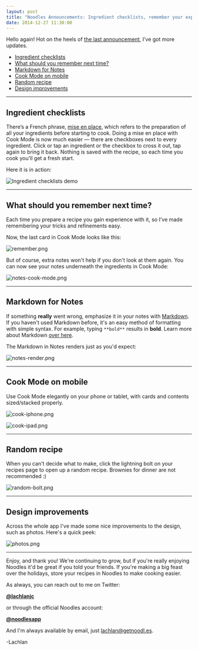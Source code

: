 ```yaml
---
layout: post
title: "Noodles Announcements: Ingredient checklists, remember your experiences, and more."
date: 2014-12-27 11:30:00
---
```


Hello again! Hot on the heels of [the last announcement](http://bit.ly/1rshTs0), I’ve got more updates.

- [Ingredient checklists](#checklists)
- [What should you remember next time?](#remember)
- [Markdown for Notes](#notes)
- [Cook Mode on mobile](#cm-mobile)
- [Random recipe](#random)
- [Design improvements](#design)

___
<a id="checklists"></a>
## Ingredient checklists

There’s a French phrase, [mise en place](http://en.wikipedia.org/wiki/Mise_en_place), which refers to the preparation of all your ingredients before starting to cook. Doing a mise en place with Cook Mode is now much easier — there are checkboxes next to every ingredient. Click or tap an ingredient or the checkbox to cross it out, tap again to bring it back. Nothing is saved with the recipe, so each time you cook you'll get a fresh start.

Here it is in action:

![Ingredient checklists demo](https://draftin.com:443/images/25435?token=RUxA47Qgbsw1t0mGjKHUN-3qNgABO9WfnO6vieetM14Mtt-TI7rGCu2HRWOT7Z589SasGw6b2GyBspOazlbL_1A)

___
<a id="remember"></a>
## What should you remember next time?

Each time you prepare a recipe you gain experience with it, so I’ve made remembering your tricks and refinements easy.

Now, the last card in Cook Mode looks like this:

![remember.png](https://draftin.com:443/images/25466?token=oaEZ43WjSovlQiyaJwjIqYRhWzqdo7DRbpglxbH1ud8eAor-lGttB-HPEf7J7bSfQPf5zzyKcYGM_DxH2SDf7Qs)

But of course, extra notes won't help if you don't look at them again. You can now see your notes underneath the ingredients in Cook Mode:

![notes-cook-mode.png](https://draftin.com:443/images/25443?token=s0wRfO_MZRfkm2iD3lQLl-Yj51DAjFVmE1Wl-FtGfIQzv0DrD3CklxaTiHzFa8mtsJ6EJw5nsP16sUscfE5HP1c)

___
<a id="notes"></a>
## Markdown for Notes

If something **really** went wrong, emphasize it in your notes with [Markdown](http://daringfireball.net/projects/markdown/). If you haven't used Markdown before, it's an easy method of formatting with simple syntax. For example, typing `**bold**` results in **bold**. Learn more about Markdown [over here](http://daringfireball.net/projects/markdown/syntax).

The Markdown in Notes renders just as you'd expect:

![notes-render.png](https://draftin.com:443/images/25444?token=wV1bITlT3zG76BJjZ59__BZXq_H8RBwEjM50t0xZkMZh_5Unkchs54XLS-ErWOeJMgmjtMZpjN8g5PV2ePYRDi4)

___
<a id="cm-mobile"></a>
## Cook Mode on mobile

Use Cook Mode elegantly on your phone or tablet, with cards and contents sized/stacked properly.

![cook-iphone.png](https://draftin.com:443/images/25470?token=MPb6cwomk5Qba4V3GmTnCDWFuOkd0ZBoAZtzoAN15bwaOKBV6pIkJrBq3h14_fjosSnAvXJm9BLyr360Jj_Tv5E)

![cook-ipad.png](https://draftin.com:443/images/25471?token=jBQyyecGfGtKC2Q_E5Uvb39HZcszechqpew0lVG3_lpAy3a9EdjykIuHhFJJ7PFUBxUgyQ72JO56AD_bACX-2Yk)

___
<a id="random"></a>
## Random recipe

When you can't decide what to make, click the lightning bolt on your recipes page to open up a random recipe. Brownies for dinner are not recommended :)

![random-bolt.png](https://draftin.com:443/images/25472?token=FZcOnqf4kaTldaofY_-w6Utt6OVD599h-Z-elLqZ2gyy1dRUqDqRKb5kasIveWjueN2YFvE5GQZa_A6BQfFUYNQ)

___
<a id="design"></a>
## Design improvements
Across the whole app I've made some nice improvements to the design, such as photos. Here's a quick peek:

![photos.png](https://draftin.com:443/images/25473?token=h75tujMgi4lH-zKGEYVryVwdgnFUZzprbpB8XOqZ1aeRzi2x8K15iRjj-pQBBODwSJYT9M323d5zlVALkyg7FjI)

___

Enjoy, and thank you! We're continuing to grow, but if you're really enjoying Noodles it'd be great if you told your friends. If you're making a big feast over the holidays, store your recipes in Noodles to make cooking easier.

As always, you can reach out to me on Twitter:

[**@lachlanjc**](https://twitter.com/lachlanjc)

or through the official Noodles account:

[**@noodlesapp**](https://twitter.com/noodlesapp)

And I'm always available by email, just [lachlan@getnoodl.es](mailto:lachlan@getnoodl.es).

-Lachlan
